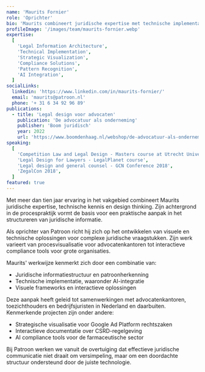 ```yaml
---
name: 'Maurits Fornier'
role: 'Oprichter'
bio: 'Maurits combineert juridische expertise met technische implementatie en design thinking. Met een achtergrond in de procespraktijk richt hij zich op het ontwikkelen van visuele en technische oplossingen voor complexe juridische vraagstukken.'
profileImage: '/images/team/maurits-fornier.webp'
expertise:
  [
    'Legal Information Architecture',
    'Technical Implementation',
    'Strategic Visualization',
    'Compliance Solutions',
    'Pattern Recognition',
    'AI Integration',
  ]
socialLinks:
  linkedin: 'https://www.linkedin.com/in/maurits-fornier/'
  email: 'maurits@patroon.nl'
  phone: '+ 31 6 34 92 96 89'
publications:
  - title: 'Legal design voor advocaten'
    publication: 'De advocatuur als onderneming'
    publisher: 'Boom juridisch'
    year: 2022
    url: 'https://www.boomdenhaag.nl/webshop/de-advocatuur-als-onderneming-2'
speaking:
  [
    'Competition Law and Legal Design - Masters course at Utrecht University',
    'Legal Design for Lawyers - LegalPlanet course',
    'Legal design and general counsel - GCN Conference 2018',
    'ZegalCon 2018',
  ]
featured: true
---
```


Met meer dan tien jaar ervaring in het vakgebied combineert Maurits juridische expertise, technische kennis en design thinking. Zijn achtergrond in de procespraktijk vormt de basis voor een praktische aanpak in het structureren van juridische informatie.

Als oprichter van Patroon richt hij zich op het ontwikkelen van visuele en technische oplossingen voor complexe juridische vraagstukken. Zijn werk varieert van procesvisualisatie voor advocatenkantoren tot interactieve compliance tools voor grote organisaties.

Maurits' werkwijze kenmerkt zich door een combinatie van:

- Juridische informatiestructuur en patroonherkenning
- Technische implementatie, waaronder AI-integratie
- Visuele frameworks en interactieve oplossingen

Deze aanpak heeft geleid tot samenwerkingen met advocatenkantoren, toezichthouders en bedrijfsjuristen in Nederland en daarbuiten. Kenmerkende projecten zijn onder andere:

- Strategische visualisatie voor Google Ad Platform rechtszaken
- Interactieve documentatie over CSRD-regelgeving
- AI compliance tools voor de farmaceutische sector

Bij Patroon werken we vanuit de overtuiging dat effectieve juridische communicatie niet draait om versimpeling, maar om een doordachte structuur ondersteund door de juiste technologie.
